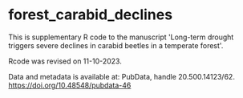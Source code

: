 # forest_carabid_declines
This is supplementary R code to the manuscript 'Long-term drought triggers severe declines in carabid beetles in a temperate forest'.

Rcode was revised on 11-10-2023.

Data and metadata is available at: PubData, handle 20.500.14123/62.
https://doi.org/10.48548/pubdata-46 
